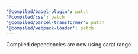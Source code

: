 ```yaml
---
'@compiled/babel-plugin': patch
'@compiled/css': patch
'@compiled/parcel-transformer': patch
'@compiled/webpack-loader': patch
---
```


Compiled dependencies are now using carat range.
